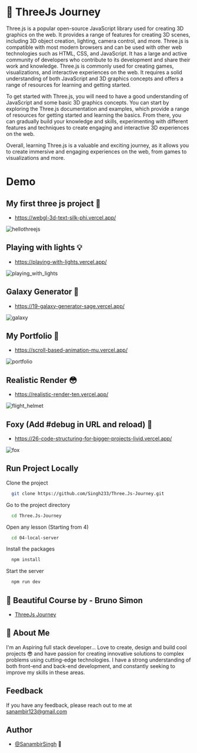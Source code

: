 
# 🍩 ThreeJs Journey

Three.js is a popular open-source JavaScript library used for creating 3D graphics on the web. It provides a range of features for creating 3D scenes, including 3D object creation, lighting, camera control, and more. Three.js is compatible with most modern browsers and can be used with other web technologies such as HTML, CSS, and JavaScript. It has a large and active community of developers who contribute to its development and share their work and knowledge. Three.js is commonly used for creating games, visualizations, and interactive experiences on the web. It requires a solid understanding of both JavaScript and 3D graphics concepts and offers a range of resources for learning and getting started.

To get started with Three.js, you will need to have a good understanding of JavaScript and some basic 3D graphics concepts. You can start by exploring the Three.js documentation and examples, which provide a range of resources for getting started and learning the basics. From there, you can gradually build your knowledge and skills, experimenting with different features and techniques to create engaging and interactive 3D experiences on the web.

Overall, learning Three.js is a valuable and exciting journey, as it allows you to create immersive and engaging experiences on the web, from games to visualizations and more.
# Demo

## My first three js project 🚀

- https://webgl-3d-text-silk-phi.vercel.app/ 
  
![hellothreejs](https://github.com/Singh233/Three.Js-Journey/assets/37498067/415b8691-c23b-409e-ac03-d06a708addc9)

## Playing with lights 💡

- https://playing-with-lights.vercel.app/ 
  
![playing_with_lights](https://github.com/Singh233/Three.Js-Journey/assets/37498067/b83b6265-4605-4ee8-90b4-79084f1e7ee8)

## Galaxy Generator 🌌

- https://19-galaxy-generator-sage.vercel.app/
  
![galaxy](https://github.com/Singh233/Three.Js-Journey/assets/37498067/f54429c5-eca3-47c1-aac0-abea37b653de)

## My Portfolio 💪

- https://scroll-based-animation-mu.vercel.app/ 
  
![portfolio](https://github.com/Singh233/Three.Js-Journey/assets/37498067/a4ae93b4-6f72-4c02-871a-b04d6d51b753)

## Realistic Render 😳

- https://realistic-render-ten.vercel.app/

![flight_helmet](https://github.com/Singh233/Three.Js-Journey/assets/37498067/bdd67b43-52ef-4049-bf3a-55007901b794)


## Foxy (Add #debug in URL and reload) 🦊

- https://26-code-structuring-for-bigger-projects-livid.vercel.app/
  
![fox](https://github.com/Singh233/Three.Js-Journey/assets/37498067/fb198d99-c804-4266-940e-8194df596adc)


## Run Project Locally

Clone the project

```bash
  git clone https://github.com/Singh233/Three.Js-Journey.git
```

Go to the project directory

```bash
  cd Three.Js-Journey
```

Open any lesson (Starting from 4)

```bash
  cd 04-local-server
```

Install the packages

```bash
  npm install
```

Start the server

```bash
  npm run dev
```








## 🎨 Beautiful Course by - Bruno Simon

 - [ThreeJs Journey](https://threejs-journey.com/)



## 🚀 About Me
I'm an Aspiring full stack developer...
Love to create, design and build cool projects 😎 and have passion for creating innovative solutions to complex problems using cutting-edge technologies. I have a strong understanding of both front-end and back-end development, and constantly seeking to improve my skills in these areas.


## Feedback

If you have any feedback, please reach out to me at sanambir123@gmail.com


## Author

- [@SanambirSingh](https://github.com/Singh233) 🤗

